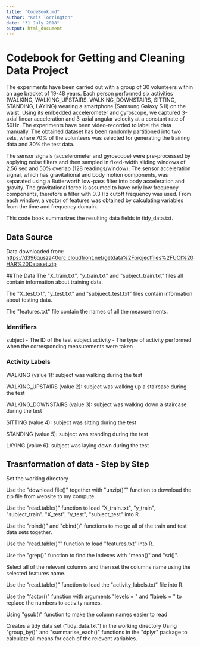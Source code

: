 ```yaml
---
title: "CodeBook.md"
author: "Kris Torrington"
date: "31 July 2018"
output: html_document
---
```

# Codebook for Getting and Cleaning Data Project

The experiments have been carried out with a group of 30 volunteers within an age bracket of 19-48 years. Each person performed six activities (WALKING, WALKING_UPSTAIRS, WALKING_DOWNSTAIRS, SITTING, STANDING, LAYING) wearing a smartphone (Samsung Galaxy S II) on the waist. Using its embedded accelerometer and gyroscope, we captured 3-axial linear acceleration and 3-axial angular velocity at a constant rate of 50Hz. The experiments have been video-recorded to label the data manually. The obtained dataset has been randomly partitioned into two sets, where 70% of the volunteers was selected for generating the training data and 30% the test data.

The sensor signals (accelerometer and gyroscope) were pre-processed by applying noise filters and then sampled in fixed-width sliding windows of 2.56 sec and 50% overlap (128 readings/window). The sensor acceleration signal, which has gravitational and body motion components, was separated using a Butterworth low-pass filter into body acceleration and gravity. The gravitational force is assumed to have only low frequency components, therefore a filter with 0.3 Hz cutoff frequency was used. From each window, a vector of features was obtained by calculating variables from the time and frequency domain.

This code book summarizes the resulting data fields in tidy_data.txt.

## Data Source

Data downloaded from: https://d396qusza40orc.cloudfront.net/getdata%2Fprojectfiles%2FUCI%20HAR%20Dataset.zip


##The Data
The "X_train.txt", "y_train.txt" and "subject_train.txt" files all contain information about training data.

The "X_test.txt", "y_test.txt" and "subjuect_test.txt" files contain information about testing data.

The "features.txt" file contain the names of all the measurements.

### Identifiers

subject - The ID of the test subject
activity - The type of activity performed when the corresponding measurements were taken

### Activity Labels

WALKING (value 1): subject was walking during the test

WALKING_UPSTAIRS (value 2): subject was walking up a staircase during the test

WALKING_DOWNSTAIRS (value 3): subject was walking down a staircase during the test

SITTING (value 4): subject was sitting during the test

STANDING (value 5): subject was standing during the test

LAYING (value 6): subject was laying down during the test

## Trasnformation of data - Step by Step
Set the working directory

Use the "download.file()" together with "unzip()"" function to download the zip file from website to my compute.

Use the "read.table()" function to load "X_train.txt", "y_train", "subject_train". "X_test", "y_test", "subject_test" into R.

Use the "rbind()" and "cbind()" functions to merge all of the train and test data sets together.

Use the "read.table()"" function to load "features.txt" into R.

Use the "grep()" function to find the indexes with "mean()" and "sd()".

Select all of the relevant columns and then set the columns name using the selected features name.

Use the "read.table()" function to load the "activity_labels.txt" file into R.

Use the "factor()" function with arguments "levels = " and "labels = " to replace the numbers to activity names.

Using "gsub()" function to make the column names easier to read

Creates a tidy data set ("tidy_data.txt") in the working directory Using "group_by()" and "summarise_each()" functions in the "dplyr" package to calculate all means for each of the relevent variables.
